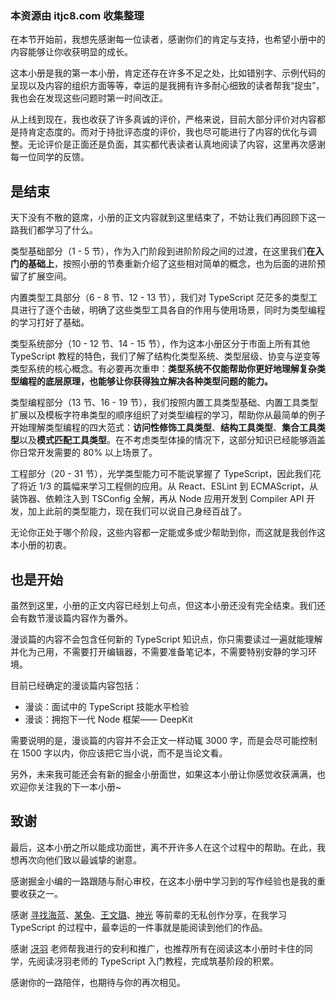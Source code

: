 ### 本资源由 itjc8.com 收集整理
在本节开始前，我想先感谢每一位读者，感谢你们的肯定与支持，也希望小册中的内容能够让你收获明显的成长。

这本小册是我的第一本小册，肯定还存在许多不足之处，比如错别字、示例代码的呈现以及内容的组织方面等等，幸运的是我拥有许多耐心细致的读者帮我“捉虫”，我也会在发现这些问题时第一时间改正。

从上线到现在，我也收获了许多真诚的评价，严格来说，目前大部分评价对内容都是持肯定态度的。而对于持批评态度的评价，我也尽可能进行了内容的优化与调整。无论评价是正面还是负面，其实都代表读者认真地阅读了内容，这里再次感谢每一位同学的反馈。

## 是结束

天下没有不散的筵席，小册的正文内容就到这里结束了，不妨让我们再回顾下这一路我们都学习了什么。

类型基础部分（1 - 5 节），作为入门阶段到进阶阶段之间的过渡，在这里我们**在入门的基础上**，按照小册的节奏重新介绍了这些相对简单的概念，也为后面的进阶预留了扩展空间。

内置类型工具部分（6 - 8 节、12 - 13 节），我们对 TypeScript 茫茫多的类型工具进行了逐个击破，明确了这些类型工具各自的作用与使用场景，同时为类型编程的学习打好了基础。

类型系统部分（10 - 12 节、14 - 15 节），作为这本小册区分于市面上所有其他 TypeScript 教程的特色，我们了解了结构化类型系统、类型层级、协变与逆变等类型系统的核心概念。有必要再次重申：**类型系统不仅能帮助你更好地理解复杂类型编程的底层原理，也能够让你获得独立解决各种类型问题的能力。**

类型编程部分（13 节、16 - 19 节），我们按照内置工具类型基础、内置工具类型扩展以及模板字符串类型的顺序组织了对类型编程的学习，帮助你从最简单的例子开始理解类型编程的四大范式：**访问性修饰工具类型**、**结构工具类型**、**集合工具类型**以及**模式匹配工具类型**。在不考虑类型体操的情况下，这部分知识已经能够涵盖你日常开发需要的 80% 以上场景了。

工程部分（20 - 31 节），光学类型能力可不能说掌握了 TypeScript，因此我们花了将近 1/3 的篇幅来学习工程侧的应用。从 React、ESLint 到 ECMAScript，从装饰器、依赖注入到 TSConfig 全解，再从 Node 应用开发到 Compiler API 开发，加上此前的类型能力，现在我们可以说自己身经百战了。

无论你正处于哪个阶段，这些内容都一定能或多或少帮助到你，而这就是我创作这本小册的初衷。

## 也是开始

虽然到这里，小册的正文内容已经划上句点，但这本小册还没有完全结束。我们还会有数节漫谈篇内容作为番外。

漫谈篇的内容不会包含任何新的 TypeScript 知识点，你只需要读过一遍就能理解并化为己用，不需要打开编辑器，不需要准备笔记本，不需要特别安静的学习环境。

目前已经确定的漫谈篇内容包括：

- 漫谈：面试中的 TypeScript 技能水平检验
- 漫谈：拥抱下一代 Node 框架—— DeepKit

需要说明的是，漫谈篇的内容并不会正文一样动辄 3000 字，而是会尽可能控制在 1500 字以内，你应该把它当小说，而不是当论文看。

另外，未来我可能还会有新的掘金小册面世，如果这本小册让你感觉收获满满，也欢迎你关注我的下一本小册~

## 致谢

最后，这本小册之所以能成功面世，离不开许多人在这个过程中的帮助。在此，我想再次向他们致以最诚挚的谢意。

感谢掘金小编的一路跟随与耐心审校，在这本小册中学习到的写作经验也是我的重要收获之一。

感谢 [寻找海蓝](https://link.juejin.cn/?target=https%3A%2F%2Fwww.zhihu.com%2Fpeople%2Fxunzhaohailan)、[某兔](https://link.juejin.cn/?target=https%3A%2F%2Fwww.zhihu.com%2Fpeople%2Fzhaojinxiang)、[王文璐](https://link.juejin.cn/?target=https%3A%2F%2Fwww.zhihu.com%2Fpeople%2Fkingwl)、[神光](https://link.juejin.cn/?target=https%3A%2F%2Fwww.zhihu.com%2Fpeople%2Fdi-xu-guang-50) 等前辈的无私创作分享，在我学习 TypeScript 的过程中，最幸运的一件事就是能阅读到他们的作品。

感谢 [冴羽](https://link.juejin.cn/?target=https%3A%2F%2Fwww.zhihu.com%2Fpeople%2Fqing-feng-yi-yang) 老师帮我进行的安利和推广，也推荐所有在阅读这本小册时卡住的同学，先阅读冴羽老师的 TypeScript 入门教程，完成筑基阶段的积累。

感谢你的一路陪伴，也期待与你的再次相见。